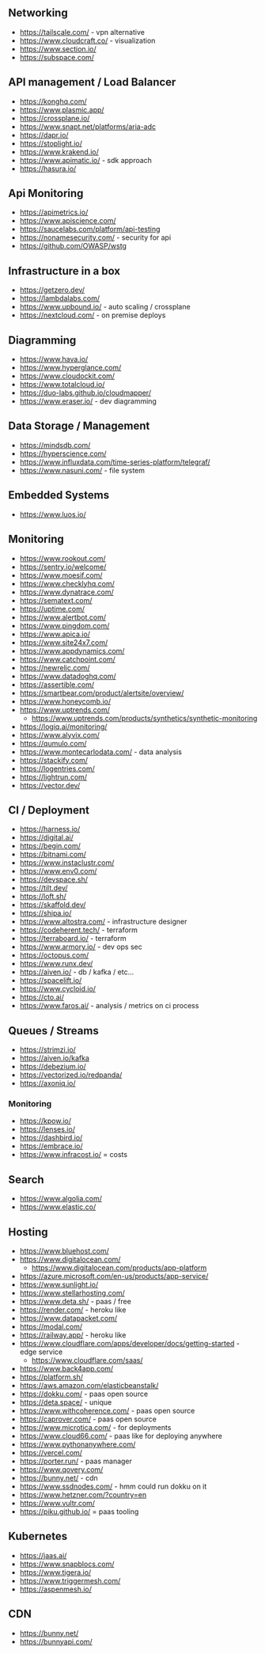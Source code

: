 ## Networking

- https://tailscale.com/ - vpn alternative
- https://www.cloudcraft.co/ - visualization
- https://www.section.io/
- https://subspace.com/

## API management / Load Balancer

- https://konghq.com/
- https://www.plasmic.app/
- https://crossplane.io/
- https://www.snapt.net/platforms/aria-adc
- https://dapr.io/
- https://stoplight.io/
- https://www.krakend.io/
- https://www.apimatic.io/ - sdk approach
- https://hasura.io/

## Api Monitoring

- https://apimetrics.io/
- https://www.apiscience.com/
- https://saucelabs.com/platform/api-testing
- https://nonamesecurity.com/ - security for api
- https://github.com/OWASP/wstg

## Infrastructure in a box

- https://getzero.dev/
- https://lambdalabs.com/
- https://www.upbound.io/ - auto scaling / crossplane
- https://nextcloud.com/ - on premise deploys

## Diagramming

- https://www.hava.io/
- https://www.hyperglance.com/
- https://www.cloudockit.com/
- https://www.totalcloud.io/
- https://duo-labs.github.io/cloudmapper/
- https://www.eraser.io/ - dev diagramming


## Data Storage / Management

- https://mindsdb.com/
- https://hyperscience.com/
- https://www.influxdata.com/time-series-platform/telegraf/
- https://www.nasuni.com/ - file system

## Embedded Systems

- https://www.luos.io/

## Monitoring

- https://www.rookout.com/
- https://sentry.io/welcome/
- https://www.moesif.com/
- https://www.checklyhq.com/
- https://www.dynatrace.com/
- https://sematext.com/
- https://uptime.com/
- https://www.alertbot.com/
- https://www.pingdom.com/
- https://www.apica.io/
- https://www.site24x7.com/
- https://www.appdynamics.com/
- https://www.catchpoint.com/
- https://newrelic.com/
- https://www.datadoghq.com/
- https://assertible.com/
- https://smartbear.com/product/alertsite/overview/
- https://www.honeycomb.io/
- https://www.uptrends.com/
  - https://www.uptrends.com/products/synthetics/synthetic-monitoring
- https://logiq.ai/monitoring/
- https://www.alyvix.com/
- https://qumulo.com/
- https://www.montecarlodata.com/ - data analysis
- https://stackify.com/
- https://logentries.com/
- https://lightrun.com/
- https://vector.dev/

## CI / Deployment

- https://harness.io/
- https://digital.ai/
- https://begin.com/
- https://bitnami.com/
- https://www.instaclustr.com/
- https://www.env0.com/
- https://devspace.sh/
- https://tilt.dev/
- https://loft.sh/
- https://skaffold.dev/
- https://shipa.io/
- https://www.altostra.com/ - infrastructure designer
- https://codeherent.tech/ - terraform
- https://terraboard.io/ - terraform
- https://www.armory.io/ - dev ops sec
- https://octopus.com/
- https://www.runx.dev/
- https://aiven.io/ - db / kafka / etc...
- https://spacelift.io/
- https://www.cycloid.io/
- https://cto.ai/
- https://www.faros.ai/ - analysis / metrics on ci process

## Queues / Streams

- https://strimzi.io/
- https://aiven.io/kafka
- https://debezium.io/
- https://vectorized.io/redpanda/
- https://axoniq.io/

### Monitoring

- https://kpow.io/
- https://lenses.io/
- https://dashbird.io/
- https://embrace.io/
- https://www.infracost.io/ = costs

## Search

- https://www.algolia.com/
- https://www.elastic.co/

## Hosting

- https://www.bluehost.com/
- https://www.digitalocean.com/
  - https://www.digitalocean.com/products/app-platform
- https://azure.microsoft.com/en-us/products/app-service/
- https://www.sunlight.io/
- https://www.stellarhosting.com/
- https://www.deta.sh/ - paas / free
- https://render.com/ - heroku like
- https://www.datapacket.com/
- https://modal.com/
- https://railway.app/ - heroku like
- https://www.cloudflare.com/apps/developer/docs/getting-started - edge service
  - https://www.cloudflare.com/saas/
- https://www.back4app.com/
- https://platform.sh/
- https://aws.amazon.com/elasticbeanstalk/
- https://dokku.com/ - paas open source
- https://deta.space/ - unique
- https://www.withcoherence.com/ - paas open source
- https://caprover.com/ - paas open source
- https://www.microtica.com/ - for deployments
- https://www.cloud66.com/ - paas like for deploying anywhere
- https://www.pythonanywhere.com/
- https://vercel.com/
- https://porter.run/ - paas manager
- https://www.qovery.com/
- https://bunny.net/ - cdn
- https://www.ssdnodes.com/ - hmm could run dokku on it
- https://www.hetzner.com/?country=en
- https://www.vultr.com/
- https://piku.github.io/ = paas tooling

## Kubernetes

- https://jaas.ai/
- https://www.snapblocs.com/
- https://www.tigera.io/
- https://www.triggermesh.com/
- https://aspenmesh.io/

## CDN

- https://bunny.net/
- https://bunnyapi.com/
